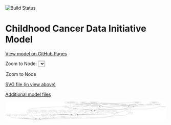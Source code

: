 <link rel='stylesheet' href="assets/style.css">
<link rel='stylesheet' href="https://unpkg.com/leaflet@1.5.1/dist/leaflet.css" integrity="sha512-xwE/Az9zrjBIphAcBb3F6JVqxf46+CDLwfLMHloNu6KEQCAWi6HcDUbeOfBIptF7tcCzusKFjFw2yuvEpDL9wQ==" crossorigin="">
<script type="text/javascript" src="https://code.jquery.com/jquery-3.2.1.min.js"></script>
<script type="text/javascript"  src="https://unpkg.com/leaflet@1.5.1/dist/leaflet.js"></script>
<script type="text/javascript" src="assets/actions.js"></script>

![Build Status](https://github.com/CBIIT/ccdi-model/actions/workflows/model-test-and-deploy.yml/badge.svg)

# Childhood Cancer Data Initiative Model

[View model on GitHub Pages](https://cbiit.github.io/ccdi-model/)



Zoom to Node: <select id="node_select">
  <option value="">Zoom to Node</option>
</select>
<div id="model"></div>

<p>
<a href="./model-desc/ccdi-model.svg">SVG file (in view above)</a>
<p>
<a href="./model-desc">Additional model files</a>
<div id='graph' style='display:off;'>
<svg width="3363pt" height="392pt"
 viewBox="0.00 0.00 3363.04 392.00" xmlns="http://www.w3.org/2000/svg" xmlns:xlink="http://www.w3.org/1999/xlink">
<g id="graph0" class="graph" transform="scale(1 1) rotate(0) translate(4 388)">
<title>Perl</title>
<polygon fill="#ffffff" stroke="transparent" points="-4,4 -4,-388 3359.0444,-388 3359.0444,4 -4,4"/>
<!-- publication -->
<g id="node1" class="node">
<title>publication</title>
<ellipse fill="none" stroke="#000000" cx="63.0444" cy="-105" rx="63.0888" ry="18"/>
<text text-anchor="middle" x="63.0444" y="-101.3" font-family="Times,serif" font-size="14.00" fill="#000000">publication</text>
</g>
<!-- study -->
<g id="node17" class="node">
<title>study</title>
<ellipse fill="none" stroke="#000000" cx="676.0444" cy="-18" rx="36.2938" ry="18"/>
<text text-anchor="middle" x="676.0444" y="-14.3" font-family="Times,serif" font-size="14.00" fill="#000000">study</text>
</g>
<!-- publication&#45;&gt;study -->
<g id="edge40" class="edge">
<title>publication&#45;&gt;study</title>
<path fill="none" stroke="#000000" d="M78.2164,-87.499C89.5413,-75.7609 106.1027,-61.1815 124.0444,-54 170.3322,-35.4725 504.7478,-23.3148 629.3861,-19.3841"/>
<polygon fill="#000000" stroke="#000000" points="629.5033,-22.8823 639.3894,-19.0722 629.2851,-15.8857 629.5033,-22.8823"/>
<text text-anchor="middle" x="175.0444" y="-57.8" font-family="Times,serif" font-size="14.00" fill="#000000">of_publication</text>
</g>
<!-- study_arm -->
<g id="node2" class="node">
<title>study_arm</title>
<ellipse fill="none" stroke="#000000" cx="204.0444" cy="-105" rx="59.5901" ry="18"/>
<text text-anchor="middle" x="204.0444" y="-101.3" font-family="Times,serif" font-size="14.00" fill="#000000">study_arm</text>
</g>
<!-- study_arm&#45;&gt;study -->
<g id="edge11" class="edge">
<title>study_arm&#45;&gt;study</title>
<path fill="none" stroke="#000000" d="M214.3075,-87.1537C222.0044,-75.5765 233.667,-61.3291 248.0444,-54 281.3628,-37.0153 525.2896,-24.5432 629.2847,-19.9413"/>
<polygon fill="#000000" stroke="#000000" points="629.6525,-23.4286 639.4901,-19.4951 629.3467,-16.4353 629.6525,-23.4286"/>
<text text-anchor="middle" x="296.5444" y="-57.8" font-family="Times,serif" font-size="14.00" fill="#000000">of_study_arm</text>
</g>
<!-- molecular_test -->
<g id="node3" class="node">
<title>molecular_test</title>
<ellipse fill="none" stroke="#000000" cx="1181.0444" cy="-192" rx="79.8859" ry="18"/>
<text text-anchor="middle" x="1181.0444" y="-188.3" font-family="Times,serif" font-size="14.00" fill="#000000">molecular_test</text>
</g>
<!-- participant -->
<g id="node24" class="node">
<title>participant</title>
<ellipse fill="none" stroke="#000000" cx="1434.0444" cy="-105" rx="62.2891" ry="18"/>
<text text-anchor="middle" x="1434.0444" y="-101.3" font-family="Times,serif" font-size="14.00" fill="#000000">participant</text>
</g>
<!-- molecular_test&#45;&gt;participant -->
<g id="edge10" class="edge">
<title>molecular_test&#45;&gt;participant</title>
<path fill="none" stroke="#000000" d="M1181.2847,-173.8581C1182.4404,-162.7602 1185.845,-149.1699 1195.0444,-141 1219.192,-119.5548 1300.7109,-110.8834 1361.8768,-107.3778"/>
<polygon fill="#000000" stroke="#000000" points="1362.092,-110.8713 1371.8895,-106.839 1361.7158,-103.8815 1362.092,-110.8713"/>
<text text-anchor="middle" x="1259.0444" y="-144.8" font-family="Times,serif" font-size="14.00" fill="#000000">of_molecular_test</text>
</g>
<!-- exposure -->
<g id="node4" class="node">
<title>exposure</title>
<ellipse fill="none" stroke="#000000" cx="1332.0444" cy="-192" rx="53.0913" ry="18"/>
<text text-anchor="middle" x="1332.0444" y="-188.3" font-family="Times,serif" font-size="14.00" fill="#000000">exposure</text>
</g>
<!-- exposure&#45;&gt;participant -->
<g id="edge38" class="edge">
<title>exposure&#45;&gt;participant</title>
<path fill="none" stroke="#000000" d="M1327.6441,-173.8876C1326.1649,-163.3486 1326.3177,-150.343 1333.0444,-141 1338.7668,-133.0519 1356.8482,-125.5556 1376.1622,-119.4825"/>
<polygon fill="#000000" stroke="#000000" points="1377.4304,-122.7563 1386.0034,-116.5309 1375.4194,-116.0514 1377.4304,-122.7563"/>
<text text-anchor="middle" x="1376.5444" y="-144.8" font-family="Times,serif" font-size="14.00" fill="#000000">of_exposure</text>
</g>
<!-- diagnosis -->
<g id="node5" class="node">
<title>diagnosis</title>
<ellipse fill="none" stroke="#000000" cx="1579.0444" cy="-192" rx="54.6905" ry="18"/>
<text text-anchor="middle" x="1579.0444" y="-188.3" font-family="Times,serif" font-size="14.00" fill="#000000">diagnosis</text>
</g>
<!-- diagnosis&#45;&gt;participant -->
<g id="edge14" class="edge">
<title>diagnosis&#45;&gt;participant</title>
<path fill="none" stroke="#000000" d="M1552.4492,-176.0429C1529.3384,-162.1764 1495.6556,-141.9667 1470.1186,-126.6445"/>
<polygon fill="#000000" stroke="#000000" points="1471.832,-123.5909 1461.4563,-121.4471 1468.2305,-129.5934 1471.832,-123.5909"/>
<text text-anchor="middle" x="1559.5444" y="-144.8" font-family="Times,serif" font-size="14.00" fill="#000000">of_diagnosis</text>
</g>
<!-- sequencing_file -->
<g id="node6" class="node">
<title>sequencing_file</title>
<ellipse fill="none" stroke="#000000" cx="2745.0444" cy="-366" rx="83.3857" ry="18"/>
<text text-anchor="middle" x="2745.0444" y="-362.3" font-family="Times,serif" font-size="14.00" fill="#000000">sequencing_file</text>
</g>
<!-- sample -->
<g id="node19" class="node">
<title>sample</title>
<ellipse fill="none" stroke="#000000" cx="1824.0444" cy="-192" rx="44.393" ry="18"/>
<text text-anchor="middle" x="1824.0444" y="-188.3" font-family="Times,serif" font-size="14.00" fill="#000000">sample</text>
</g>
<!-- sequencing_file&#45;&gt;sample -->
<g id="edge26" class="edge">
<title>sequencing_file&#45;&gt;sample</title>
<path fill="none" stroke="#000000" d="M2745.0773,-347.8139C2744.0483,-336.5512 2740.6821,-322.7948 2731.0444,-315 2703.8728,-293.0241 2451.7851,-300.7842 2417.0444,-297 2356.6281,-290.419 1936.0243,-224.6567 1877.0444,-210 1873.6405,-209.1541 1870.1429,-208.1889 1866.6456,-207.1549"/>
<polygon fill="#000000" stroke="#000000" points="1867.4575,-203.7418 1856.8687,-204.1005 1865.37,-210.4233 1867.4575,-203.7418"/>
<text text-anchor="middle" x="2483.5444" y="-275.3" font-family="Times,serif" font-size="14.00" fill="#000000">of_sequencing_file</text>
</g>
<!-- cell_line -->
<g id="node23" class="node">
<title>cell_line</title>
<ellipse fill="none" stroke="#000000" cx="2608.0444" cy="-279" rx="49.2915" ry="18"/>
<text text-anchor="middle" x="2608.0444" y="-275.3" font-family="Times,serif" font-size="14.00" fill="#000000">cell_line</text>
</g>
<!-- sequencing_file&#45;&gt;cell_line -->
<g id="edge28" class="edge">
<title>sequencing_file&#45;&gt;cell_line</title>
<path fill="none" stroke="#000000" d="M2755.7034,-347.8259C2760.3702,-337.265 2763.3205,-324.2581 2756.0444,-315 2744.7305,-300.6042 2702.3498,-291.2487 2665.8234,-285.693"/>
<polygon fill="#000000" stroke="#000000" points="2666.1059,-282.1975 2655.707,-284.2258 2665.1011,-289.125 2666.1059,-282.1975"/>
<text text-anchor="middle" x="2826.5444" y="-318.8" font-family="Times,serif" font-size="14.00" fill="#000000">of_sequencing_file</text>
</g>
<!-- pdx -->
<g id="node25" class="node">
<title>pdx</title>
<ellipse fill="none" stroke="#000000" cx="1984.0444" cy="-279" rx="27.8951" ry="18"/>
<text text-anchor="middle" x="1984.0444" y="-275.3" font-family="Times,serif" font-size="14.00" fill="#000000">pdx</text>
</g>
<!-- sequencing_file&#45;&gt;pdx -->
<g id="edge27" class="edge">
<title>sequencing_file&#45;&gt;pdx</title>
<path fill="none" stroke="#000000" d="M2662.2248,-364.265C2475.0878,-360.033 2033.7319,-348.1771 2007.0444,-330 1999.112,-324.5972 1993.8765,-315.7669 1990.4379,-306.9601"/>
<polygon fill="#000000" stroke="#000000" points="1993.6892,-305.6402 1987.271,-297.2107 1987.0317,-307.8029 1993.6892,-305.6402"/>
<text text-anchor="middle" x="2073.5444" y="-318.8" font-family="Times,serif" font-size="14.00" fill="#000000">of_sequencing_file</text>
</g>
<!-- cytogenomic_file -->
<g id="node7" class="node">
<title>cytogenomic_file</title>
<ellipse fill="none" stroke="#000000" cx="3100.0444" cy="-366" rx="89.8845" ry="18"/>
<text text-anchor="middle" x="3100.0444" y="-362.3" font-family="Times,serif" font-size="14.00" fill="#000000">cytogenomic_file</text>
</g>
<!-- cytogenomic_file&#45;&gt;sample -->
<g id="edge35" class="edge">
<title>cytogenomic_file&#45;&gt;sample</title>
<path fill="none" stroke="#000000" d="M3183.2622,-359.0069C3223.4678,-352.4143 3258.7799,-339.6527 3237.0444,-315 3134.9828,-199.2407 2701.9233,-239.7502 2548.0444,-228 2399.3126,-216.6428 2023.8758,-236.2806 1877.0444,-210 1873.3348,-209.336 1869.5328,-208.4601 1865.7515,-207.4518"/>
<polygon fill="#000000" stroke="#000000" points="1866.4507,-204.0087 1855.8686,-204.5278 1864.4647,-210.7211 1866.4507,-204.0087"/>
<text text-anchor="middle" x="3283.5444" y="-275.3" font-family="Times,serif" font-size="14.00" fill="#000000">of_cytogenomic_file</text>
</g>
<!-- cytogenomic_file&#45;&gt;cell_line -->
<g id="edge37" class="edge">
<title>cytogenomic_file&#45;&gt;cell_line</title>
<path fill="none" stroke="#000000" d="M3097.11,-347.9103C3094.2598,-336.5371 3088.7179,-322.6198 3078.0444,-315 3061.5816,-303.2472 2790.1412,-288.1722 2667.4393,-281.919"/>
<polygon fill="#000000" stroke="#000000" points="2667.264,-278.4058 2657.0997,-281.3951 2666.9097,-285.3968 2667.264,-278.4058"/>
<text text-anchor="middle" x="3161.5444" y="-318.8" font-family="Times,serif" font-size="14.00" fill="#000000">of_cytogenomic_file</text>
</g>
<!-- cytogenomic_file&#45;&gt;pdx -->
<g id="edge36" class="edge">
<title>cytogenomic_file&#45;&gt;pdx</title>
<path fill="none" stroke="#000000" d="M3030.5408,-354.5325C2999.682,-348.591 2963.1564,-340.3815 2931.0444,-330 2915.3289,-324.9193 2913.1432,-318.6906 2897.0444,-315 2786.2914,-289.6104 2499.5796,-301.5414 2386.0444,-297 2252.5859,-291.6617 2094.2553,-284.2576 2022.6374,-280.8506"/>
<polygon fill="#000000" stroke="#000000" points="2022.4639,-277.3385 2012.3085,-280.3584 2022.1306,-284.3305 2022.4639,-277.3385"/>
<text text-anchor="middle" x="3002.5444" y="-318.8" font-family="Times,serif" font-size="14.00" fill="#000000">of_cytogenomic_file</text>
</g>
<!-- single_cell_sequencing_file -->
<g id="node8" class="node">
<title>single_cell_sequencing_file</title>
<ellipse fill="none" stroke="#000000" cx="1365.0444" cy="-366" rx="137.5759" ry="18"/>
<text text-anchor="middle" x="1365.0444" y="-362.3" font-family="Times,serif" font-size="14.00" fill="#000000">single_cell_sequencing_file</text>
</g>
<!-- single_cell_sequencing_file&#45;&gt;sample -->
<g id="edge9" class="edge">
<title>single_cell_sequencing_file&#45;&gt;sample</title>
<path fill="none" stroke="#000000" d="M1359.0354,-347.8756C1352.6063,-324.6867 1345.9491,-284.6945 1367.0444,-261 1371.574,-255.9123 1603.284,-228.8368 1610.0444,-228 1681.5004,-219.1549 1700.7686,-225.6685 1771.0444,-210 1774.6219,-209.2024 1778.2958,-208.249 1781.9599,-207.2032"/>
<polygon fill="#000000" stroke="#000000" points="1783.0269,-210.5369 1791.5636,-204.2621 1780.9771,-203.8438 1783.0269,-210.5369"/>
<text text-anchor="middle" x="1475.5444" y="-275.3" font-family="Times,serif" font-size="14.00" fill="#000000">of_single_cell_sequencing_file</text>
</g>
<!-- single_cell_sequencing_file&#45;&gt;cell_line -->
<g id="edge8" class="edge">
<title>single_cell_sequencing_file&#45;&gt;cell_line</title>
<path fill="none" stroke="#000000" d="M1469.1729,-354.1C1492.7775,-351.7507 1517.7518,-349.5391 1541.0444,-348 1607.4851,-343.6099 2077.4767,-352.7798 2140.0444,-330 2150.1541,-326.3192 2148.9656,-318.7643 2159.0444,-315 2239.4879,-284.9554 2460.304,-310.8884 2545.0444,-297 2550.3765,-296.1261 2555.8988,-294.9568 2561.3572,-293.6318"/>
<polygon fill="#000000" stroke="#000000" points="2562.2612,-297.0132 2571.0583,-291.1089 2560.4993,-290.2386 2562.2612,-297.0132"/>
<text text-anchor="middle" x="2267.5444" y="-318.8" font-family="Times,serif" font-size="14.00" fill="#000000">of_single_cell_sequencing_file</text>
</g>
<!-- single_cell_sequencing_file&#45;&gt;pdx -->
<g id="edge7" class="edge">
<title>single_cell_sequencing_file&#45;&gt;pdx</title>
<path fill="none" stroke="#000000" d="M1381.63,-348.0656C1393.7633,-336.2883 1411.3169,-321.8406 1430.0444,-315 1536.9818,-275.9387 1830.9408,-321.8469 1942.0444,-297 1945.4774,-296.2322 1948.9813,-295.1904 1952.4285,-293.9924"/>
<polygon fill="#000000" stroke="#000000" points="1953.8443,-297.1971 1961.8875,-290.3009 1951.2993,-290.6761 1953.8443,-297.1971"/>
<text text-anchor="middle" x="1538.5444" y="-318.8" font-family="Times,serif" font-size="14.00" fill="#000000">of_single_cell_sequencing_file</text>
</g>
<!-- follow_up -->
<g id="node9" class="node">
<title>follow_up</title>
<ellipse fill="none" stroke="#000000" cx="1707.0444" cy="-192" rx="55.4913" ry="18"/>
<text text-anchor="middle" x="1707.0444" y="-188.3" font-family="Times,serif" font-size="14.00" fill="#000000">follow_up</text>
</g>
<!-- follow_up&#45;&gt;participant -->
<g id="edge5" class="edge">
<title>follow_up&#45;&gt;participant</title>
<path fill="none" stroke="#000000" d="M1681.0318,-176.1115C1661.5575,-164.8426 1633.9285,-150.152 1608.0444,-141 1573.5166,-128.7918 1533.5927,-120.1645 1500.703,-114.4222"/>
<polygon fill="#000000" stroke="#000000" points="1501.1798,-110.9532 1490.7354,-112.732 1500.0095,-117.8547 1501.1798,-110.9532"/>
<text text-anchor="middle" x="1686.0444" y="-144.8" font-family="Times,serif" font-size="14.00" fill="#000000">of_follow_up</text>
</g>
<!-- medical_history -->
<g id="node10" class="node">
<title>medical_history</title>
<ellipse fill="none" stroke="#000000" cx="1971.0444" cy="-192" rx="85.2851" ry="18"/>
<text text-anchor="middle" x="1971.0444" y="-188.3" font-family="Times,serif" font-size="14.00" fill="#000000">medical_history</text>
</g>
<!-- medical_history&#45;&gt;participant -->
<g id="edge39" class="edge">
<title>medical_history&#45;&gt;participant</title>
<path fill="none" stroke="#000000" d="M1937.7223,-175.3279C1912.83,-163.6695 1877.6262,-148.8348 1845.0444,-141 1782.596,-125.9832 1605.9374,-114.3387 1505.7364,-108.7114"/>
<polygon fill="#000000" stroke="#000000" points="1505.8698,-105.2135 1495.6909,-108.153 1505.4812,-112.2027 1505.8698,-105.2135"/>
<text text-anchor="middle" x="1959.0444" y="-144.8" font-family="Times,serif" font-size="14.00" fill="#000000">of_medical_history</text>
</g>
<!-- study_personnel -->
<g id="node11" class="node">
<title>study_personnel</title>
<ellipse fill="none" stroke="#000000" cx="369.0444" cy="-105" rx="87.1846" ry="18"/>
<text text-anchor="middle" x="369.0444" y="-101.3" font-family="Times,serif" font-size="14.00" fill="#000000">study_personnel</text>
</g>
<!-- study_personnel&#45;&gt;study -->
<g id="edge21" class="edge">
<title>study_personnel&#45;&gt;study</title>
<path fill="none" stroke="#000000" d="M355.6704,-87.1201C349.3859,-76.4026 344.8767,-63.1286 353.0444,-54 371.1478,-33.7667 544.6116,-23.6083 629.5887,-19.8125"/>
<polygon fill="#000000" stroke="#000000" points="629.9039,-23.3022 639.7422,-19.3705 629.5994,-16.3088 629.9039,-23.3022"/>
<text text-anchor="middle" x="422.5444" y="-57.8" font-family="Times,serif" font-size="14.00" fill="#000000">of_study_personnel</text>
</g>
<!-- pathology_file -->
<g id="node12" class="node">
<title>pathology_file</title>
<ellipse fill="none" stroke="#000000" cx="1626.0444" cy="-366" rx="76.0865" ry="18"/>
<text text-anchor="middle" x="1626.0444" y="-362.3" font-family="Times,serif" font-size="14.00" fill="#000000">pathology_file</text>
</g>
<!-- pathology_file&#45;&gt;sample -->
<g id="edge16" class="edge">
<title>pathology_file&#45;&gt;sample</title>
<path fill="none" stroke="#000000" d="M1612.4281,-347.9134C1597.3389,-325.4844 1577.5448,-287.0354 1597.0444,-261 1645.3538,-196.4986 1694.2075,-234.2964 1771.0444,-210 1774.1483,-209.0185 1777.3475,-207.9857 1780.5637,-206.9317"/>
<polygon fill="#000000" stroke="#000000" points="1781.7984,-210.2097 1790.186,-203.7368 1779.5925,-203.5664 1781.7984,-210.2097"/>
<text text-anchor="middle" x="1658.0444" y="-275.3" font-family="Times,serif" font-size="14.00" fill="#000000">of_pathology_file</text>
</g>
<!-- pathology_file&#45;&gt;cell_line -->
<g id="edge18" class="edge">
<title>pathology_file&#45;&gt;cell_line</title>
<path fill="none" stroke="#000000" d="M1679.7581,-353.0856C1690.0861,-351.0405 1700.8582,-349.2054 1711.0444,-348 1784.8894,-339.2613 2310.1313,-355.3299 2380.0444,-330 2390.1598,-326.3351 2389.116,-319.1449 2399.0444,-315 2459.378,-289.8123 2480.9738,-310.0201 2545.0444,-297 2550.0712,-295.9785 2555.2818,-294.7584 2560.4555,-293.4413"/>
<polygon fill="#000000" stroke="#000000" points="2561.5409,-296.7742 2570.3014,-290.8156 2559.7372,-290.0106 2561.5409,-296.7742"/>
<text text-anchor="middle" x="2460.0444" y="-318.8" font-family="Times,serif" font-size="14.00" fill="#000000">of_pathology_file</text>
</g>
<!-- pathology_file&#45;&gt;pdx -->
<g id="edge17" class="edge">
<title>pathology_file&#45;&gt;pdx</title>
<path fill="none" stroke="#000000" d="M1636.5928,-348.0659C1644.4878,-336.4496 1656.4219,-322.1914 1671.0444,-315 1725.2039,-288.3641 1883.3569,-311.0889 1942.0444,-297 1945.4651,-296.1788 1948.9608,-295.102 1952.4031,-293.8829"/>
<polygon fill="#000000" stroke="#000000" points="1953.8315,-297.0821 1961.8557,-290.1638 1951.2686,-290.5681 1953.8315,-297.0821"/>
<text text-anchor="middle" x="1732.0444" y="-318.8" font-family="Times,serif" font-size="14.00" fill="#000000">of_pathology_file</text>
</g>
<!-- clinical_measure_file -->
<g id="node13" class="node">
<title>clinical_measure_file</title>
<ellipse fill="none" stroke="#000000" cx="580.0444" cy="-192" rx="108.5808" ry="18"/>
<text text-anchor="middle" x="580.0444" y="-188.3" font-family="Times,serif" font-size="14.00" fill="#000000">clinical_measure_file</text>
</g>
<!-- clinical_measure_file&#45;&gt;study -->
<g id="edge20" class="edge">
<title>clinical_measure_file&#45;&gt;study</title>
<path fill="none" stroke="#000000" d="M567.1843,-173.773C553.4702,-151.8787 535.789,-114.6479 552.0444,-87 569.5247,-57.2687 604.9686,-39.4204 633.5018,-29.3496"/>
<polygon fill="#000000" stroke="#000000" points="634.8793,-32.5801 643.2653,-26.1051 632.6718,-25.9373 634.8793,-32.5801"/>
<text text-anchor="middle" x="638.0444" y="-101.3" font-family="Times,serif" font-size="14.00" fill="#000000">of_clinical_measure_file</text>
</g>
<!-- clinical_measure_file&#45;&gt;participant -->
<g id="edge6" class="edge">
<title>clinical_measure_file&#45;&gt;participant</title>
<path fill="none" stroke="#000000" d="M576.0565,-173.9093C574.7685,-162.8318 575.4622,-149.245 584.0444,-141 602.9278,-122.8586 1028.8826,-124.1211 1055.0444,-123 1161.8995,-118.4208 1285.6655,-112.4097 1361.9091,-108.6249"/>
<polygon fill="#000000" stroke="#000000" points="1362.5315,-112.0984 1372.3453,-108.106 1362.1838,-105.107 1362.5315,-112.0984"/>
<text text-anchor="middle" x="713.5444" y="-144.8" font-family="Times,serif" font-size="14.00" fill="#000000">of_clinical_measure_file_participant</text>
</g>
<!-- therapeutic_procedure -->
<g id="node14" class="node">
<title>therapeutic_procedure</title>
<ellipse fill="none" stroke="#000000" cx="2192.0444" cy="-192" rx="117.7793" ry="18"/>
<text text-anchor="middle" x="2192.0444" y="-188.3" font-family="Times,serif" font-size="14.00" fill="#000000">therapeutic_procedure</text>
</g>
<!-- therapeutic_procedure&#45;&gt;participant -->
<g id="edge32" class="edge">
<title>therapeutic_procedure&#45;&gt;participant</title>
<path fill="none" stroke="#000000" d="M2149.0518,-175.1865C2117.039,-163.4578 2071.9801,-148.5971 2031.0444,-141 1932.5407,-122.719 1643.3176,-111.5427 1506.8745,-107.1476"/>
<polygon fill="#000000" stroke="#000000" points="1506.6342,-103.6383 1496.5278,-106.8179 1506.4112,-110.6347 1506.6342,-103.6383"/>
<text text-anchor="middle" x="2182.0444" y="-144.8" font-family="Times,serif" font-size="14.00" fill="#000000">of_therapeutic_procedure</text>
</g>
<!-- synonym -->
<g id="node15" class="node">
<title>synonym</title>
<ellipse fill="none" stroke="#000000" cx="1256.0444" cy="-279" rx="51.9908" ry="18"/>
<text text-anchor="middle" x="1256.0444" y="-275.3" font-family="Times,serif" font-size="14.00" fill="#000000">synonym</text>
</g>
<!-- synonym&#45;&gt;study -->
<g id="edge2" class="edge">
<title>synonym&#45;&gt;study</title>
<path fill="none" stroke="#000000" d="M1203.8703,-278.4558C1035.1282,-276.1606 512.1593,-264.6589 462.0444,-210 406.3882,-149.2974 490.2068,-94.2712 562.0444,-54 583.8673,-41.7664 610.4137,-33.0719 632.3972,-27.296"/>
<polygon fill="#000000" stroke="#000000" points="633.2987,-30.6784 642.1432,-24.8454 631.5916,-23.8897 633.2987,-30.6784"/>
<text text-anchor="middle" x="493.5444" y="-144.8" font-family="Times,serif" font-size="14.00" fill="#000000">of_synonym</text>
</g>
<!-- synonym&#45;&gt;sample -->
<g id="edge3" class="edge">
<title>synonym&#45;&gt;sample</title>
<path fill="none" stroke="#000000" d="M1296.624,-267.5535C1328.7875,-258.3761 1369.5362,-246.4757 1377.0444,-243 1388.1194,-237.8732 1388.434,-231.76 1400.0444,-228 1478.5706,-202.5693 1689.9564,-225.4217 1771.0444,-210 1774.6959,-209.3055 1778.4395,-208.4168 1782.166,-207.4072"/>
<polygon fill="#000000" stroke="#000000" points="1783.3309,-210.7123 1791.9158,-204.5035 1781.3328,-204.0035 1783.3309,-210.7123"/>
<text text-anchor="middle" x="1442.5444" y="-231.8" font-family="Times,serif" font-size="14.00" fill="#000000">of_synonym</text>
</g>
<!-- synonym&#45;&gt;participant -->
<g id="edge4" class="edge">
<title>synonym&#45;&gt;participant</title>
<path fill="none" stroke="#000000" d="M1295.3833,-267.1603C1325.5723,-256.3841 1366.5981,-237.859 1394.0444,-210 1414.5831,-189.1525 1424.7864,-156.6793 1429.7145,-133.3661"/>
<polygon fill="#000000" stroke="#000000" points="1433.1846,-133.8534 1431.6257,-123.3739 1426.3093,-132.5383 1433.1846,-133.8534"/>
<text text-anchor="middle" x="1458.5444" y="-188.3" font-family="Times,serif" font-size="14.00" fill="#000000">of_synonym</text>
</g>
<!-- study_funding -->
<g id="node16" class="node">
<title>study_funding</title>
<ellipse fill="none" stroke="#000000" cx="810.0444" cy="-105" rx="77.1866" ry="18"/>
<text text-anchor="middle" x="810.0444" y="-101.3" font-family="Times,serif" font-size="14.00" fill="#000000">study_funding</text>
</g>
<!-- study_funding&#45;&gt;study -->
<g id="edge12" class="edge">
<title>study_funding&#45;&gt;study</title>
<path fill="none" stroke="#000000" d="M783.8898,-88.019C761.7377,-73.6367 729.9526,-53.0001 706.6268,-37.8558"/>
<polygon fill="#000000" stroke="#000000" points="708.4322,-34.8549 698.1389,-32.3449 704.6203,-40.726 708.4322,-34.8549"/>
<text text-anchor="middle" x="813.0444" y="-57.8" font-family="Times,serif" font-size="14.00" fill="#000000">of_study_funding</text>
</g>
<!-- methylation_array_file -->
<g id="node18" class="node">
<title>methylation_array_file</title>
<ellipse fill="none" stroke="#000000" cx="1836.0444" cy="-366" rx="115.8798" ry="18"/>
<text text-anchor="middle" x="1836.0444" y="-362.3" font-family="Times,serif" font-size="14.00" fill="#000000">methylation_array_file</text>
</g>
<!-- methylation_array_file&#45;&gt;sample -->
<g id="edge29" class="edge">
<title>methylation_array_file&#45;&gt;sample</title>
<path fill="none" stroke="#000000" d="M1755.4763,-353.0256C1705.7486,-344.6269 1650.7311,-334.4552 1647.0444,-330 1612.4078,-288.1432 1650.5177,-338.3995 1723.0444,-297 1741.5382,-286.4434 1779.3976,-244.3497 1803.1474,-216.7715"/>
<polygon fill="#000000" stroke="#000000" points="1805.8928,-218.9465 1809.7359,-209.0732 1800.5746,-214.3949 1805.8928,-218.9465"/>
<text text-anchor="middle" x="1854.5444" y="-275.3" font-family="Times,serif" font-size="14.00" fill="#000000">of_methylation_array_file</text>
</g>
<!-- methylation_array_file&#45;&gt;cell_line -->
<g id="edge30" class="edge">
<title>methylation_array_file&#45;&gt;cell_line</title>
<path fill="none" stroke="#000000" d="M1950.4882,-363.1081C2132.2409,-358.052 2471.8601,-346.5447 2525.0444,-330 2544.4841,-323.9527 2563.9936,-312.3162 2579.2091,-301.6839"/>
<polygon fill="#000000" stroke="#000000" points="2581.5852,-304.285 2587.6385,-295.5896 2577.484,-298.6122 2581.5852,-304.285"/>
<text text-anchor="middle" x="2647.5444" y="-318.8" font-family="Times,serif" font-size="14.00" fill="#000000">of_methylation_array_file</text>
</g>
<!-- methylation_array_file&#45;&gt;pdx -->
<g id="edge31" class="edge">
<title>methylation_array_file&#45;&gt;pdx</title>
<path fill="none" stroke="#000000" d="M1811.7319,-348.2374C1800.7111,-338.0666 1791.9611,-325.3166 1801.0444,-315 1821.9182,-291.2921 1911.5672,-305.3015 1942.0444,-297 1945.4386,-296.0755 1948.9171,-294.9312 1952.3488,-293.671"/>
<polygon fill="#000000" stroke="#000000" points="1953.8008,-296.8599 1961.7878,-289.8987 1951.203,-290.3598 1953.8008,-296.8599"/>
<text text-anchor="middle" x="1892.5444" y="-318.8" font-family="Times,serif" font-size="14.00" fill="#000000">of_methylation_array_file</text>
</g>
<!-- sample&#45;&gt;participant -->
<g id="edge25" class="edge">
<title>sample&#45;&gt;participant</title>
<path fill="none" stroke="#000000" d="M1802.1836,-176.1274C1784.8552,-164.3992 1759.5583,-149.1154 1735.0444,-141 1693.7681,-127.3354 1580.385,-116.3131 1505.1686,-110.2146"/>
<polygon fill="#000000" stroke="#000000" points="1505.0673,-106.6954 1494.8201,-109.387 1504.5092,-113.6732 1505.0673,-106.6954"/>
<text text-anchor="middle" x="1804.5444" y="-144.8" font-family="Times,serif" font-size="14.00" fill="#000000">of_sample</text>
</g>
<!-- study_admin -->
<g id="node20" class="node">
<title>study_admin</title>
<ellipse fill="none" stroke="#000000" cx="976.0444" cy="-105" rx="70.3881" ry="18"/>
<text text-anchor="middle" x="976.0444" y="-101.3" font-family="Times,serif" font-size="14.00" fill="#000000">study_admin</text>
</g>
<!-- study_admin&#45;&gt;study -->
<g id="edge15" class="edge">
<title>study_admin&#45;&gt;study</title>
<path fill="none" stroke="#000000" d="M949.46,-88.1457C930.5123,-76.8639 904.0655,-62.5643 879.0444,-54 826.9095,-36.1551 764.0639,-26.7536 722.2449,-22.0939"/>
<polygon fill="#000000" stroke="#000000" points="722.4005,-18.5907 712.0854,-21.0092 721.6572,-25.5512 722.4005,-18.5907"/>
<text text-anchor="middle" x="968.5444" y="-57.8" font-family="Times,serif" font-size="14.00" fill="#000000">of_study_admin</text>
</g>
<!-- radiology_file -->
<g id="node21" class="node">
<title>radiology_file</title>
<ellipse fill="none" stroke="#000000" cx="791.0444" cy="-192" rx="73.387" ry="18"/>
<text text-anchor="middle" x="791.0444" y="-188.3" font-family="Times,serif" font-size="14.00" fill="#000000">radiology_file</text>
</g>
<!-- radiology_file&#45;&gt;participant -->
<g id="edge13" class="edge">
<title>radiology_file&#45;&gt;participant</title>
<path fill="none" stroke="#000000" d="M814.814,-174.762C832.441,-162.9872 857.5601,-148.2525 882.0444,-141 926.8773,-127.7202 1222.9598,-113.811 1362.0705,-107.9156"/>
<polygon fill="#000000" stroke="#000000" points="1362.3692,-111.4062 1372.2129,-107.4882 1362.0744,-104.4124 1362.3692,-111.4062"/>
<text text-anchor="middle" x="941.0444" y="-144.8" font-family="Times,serif" font-size="14.00" fill="#000000">of_radiology_file</text>
</g>
<!-- family_relationship -->
<g id="node22" class="node">
<title>family_relationship</title>
<ellipse fill="none" stroke="#000000" cx="983.0444" cy="-192" rx="100.1823" ry="18"/>
<text text-anchor="middle" x="983.0444" y="-188.3" font-family="Times,serif" font-size="14.00" fill="#000000">family_relationship</text>
</g>
<!-- family_relationship&#45;&gt;participant -->
<g id="edge19" class="edge">
<title>family_relationship&#45;&gt;participant</title>
<path fill="none" stroke="#000000" d="M991.8162,-173.953C998.4337,-162.4441 1008.6621,-148.3552 1022.0444,-141 1051.0278,-125.0701 1251.7055,-113.4224 1361.9209,-108.1447"/>
<polygon fill="#000000" stroke="#000000" points="1362.1474,-111.6379 1371.9708,-107.669 1361.8164,-104.6458 1362.1474,-111.6379"/>
<text text-anchor="middle" x="1101.5444" y="-144.8" font-family="Times,serif" font-size="14.00" fill="#000000">of_family_relationship</text>
</g>
<!-- cell_line&#45;&gt;study -->
<g id="edge24" class="edge">
<title>cell_line&#45;&gt;study</title>
<path fill="none" stroke="#000000" d="M2611.5919,-260.9938C2615.0174,-237.9328 2617.0072,-198.0787 2596.0444,-174 2494.1901,-57.0063 2411.2719,-111.1485 2258.0444,-87 1950.9617,-38.6041 951.7638,-21.8658 722.9993,-18.6213"/>
<polygon fill="#000000" stroke="#000000" points="722.742,-15.1174 712.6939,-18.4769 722.6439,-22.1167 722.742,-15.1174"/>
<text text-anchor="middle" x="2617.5444" y="-144.8" font-family="Times,serif" font-size="14.00" fill="#000000">of_cell_line</text>
</g>
<!-- cell_line&#45;&gt;sample -->
<g id="edge23" class="edge">
<title>cell_line&#45;&gt;sample</title>
<path fill="none" stroke="#000000" d="M2569.4819,-267.6422C2561.4276,-265.3657 2552.9747,-263.0465 2545.0444,-261 2510.5952,-252.1101 2501.2923,-252.6362 2467.0444,-243 2446.7506,-237.29 2442.7955,-231.72 2422.0444,-228 2183.4929,-185.2355 2115.4741,-253.4381 1877.0444,-210 1873.3368,-209.3245 1869.5363,-208.4406 1865.756,-207.427"/>
<polygon fill="#000000" stroke="#000000" points="1866.4571,-203.9842 1855.8745,-204.4946 1864.4656,-210.695 1866.4571,-203.9842"/>
<text text-anchor="middle" x="2507.5444" y="-231.8" font-family="Times,serif" font-size="14.00" fill="#000000">of_cell_line</text>
</g>
<!-- cell_line&#45;&gt;participant -->
<g id="edge22" class="edge">
<title>cell_line&#45;&gt;participant</title>
<path fill="none" stroke="#000000" d="M2592.8752,-261.7819C2582.3688,-250.7767 2567.5321,-236.942 2552.0444,-228 2496.9024,-196.1633 2341.7387,-152.1199 2279.0444,-141 2131.7087,-114.8674 1683.3661,-107.527 1506.7011,-105.6202"/>
<polygon fill="#000000" stroke="#000000" points="1506.5077,-102.1181 1496.4714,-105.5126 1506.434,-109.1177 1506.5077,-102.1181"/>
<text text-anchor="middle" x="2551.5444" y="-188.3" font-family="Times,serif" font-size="14.00" fill="#000000">of_cell_line</text>
</g>
<!-- participant&#45;&gt;study -->
<g id="edge1" class="edge">
<title>participant&#45;&gt;study</title>
<path fill="none" stroke="#000000" d="M1377.4174,-97.4403C1299.1594,-87.0908 1153.498,-68.18 1029.0444,-54 919.0931,-41.4723 789.6315,-28.7998 722.1819,-22.3544"/>
<polygon fill="#000000" stroke="#000000" points="722.1886,-18.8392 711.9015,-21.3744 721.5242,-25.8076 722.1886,-18.8392"/>
<text text-anchor="middle" x="1201.5444" y="-57.8" font-family="Times,serif" font-size="14.00" fill="#000000">of_participant</text>
</g>
<!-- pdx&#45;&gt;study -->
<g id="edge34" class="edge">
<title>pdx&#45;&gt;study</title>
<path fill="none" stroke="#000000" d="M2012.164,-277.6046C2085.6206,-273.3131 2280.2635,-257.5827 2319.0444,-210 2329.1527,-197.5975 2325.8666,-188.4726 2319.0444,-174 2217.6818,41.0295 1493.1267,-71.4366 1256.0444,-54 1057.7602,-39.4168 821.0499,-25.9525 722.5768,-20.5264"/>
<polygon fill="#000000" stroke="#000000" points="722.5487,-17.0197 712.3717,-19.9656 722.1646,-24.0091 722.5487,-17.0197"/>
<text text-anchor="middle" x="2331.0444" y="-144.8" font-family="Times,serif" font-size="14.00" fill="#000000">of_pdx</text>
</g>
<!-- pdx&#45;&gt;sample -->
<g id="edge33" class="edge">
<title>pdx&#45;&gt;sample</title>
<path fill="none" stroke="#000000" d="M1962.4661,-267.2668C1936.07,-252.9139 1891.0161,-228.4159 1859.5004,-211.2792"/>
<polygon fill="#000000" stroke="#000000" points="1861.0514,-208.1386 1850.5942,-206.4365 1857.7075,-214.2883 1861.0514,-208.1386"/>
<text text-anchor="middle" x="1937.0444" y="-231.8" font-family="Times,serif" font-size="14.00" fill="#000000">of_pdx</text>
</g>
</g>
</svg>
</div>
